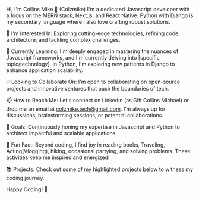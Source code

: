 Hi, I'm Collins Mike 👋 (Colzmike)
I'm a dedicated Javascript developer with a focus on the MERN stack, Next.js, and React Native. Python with Django is my secondary language where I also love crafting robust solutions.

👀 I'm Interested In:
Exploring cutting-edge technologies, refining code architecture, and tackling complex challenges.

🌱 Currently Learning:
I'm deeply engaged in mastering the nuances of Javascript frameworks, and I'm currently delving into [specific topic/technology]. In Python, I'm exploring new patterns in Django to enhance application scalability.

💡 Looking to Collaborate On:
I'm open to collaborating on open-source projects and innovative ventures that push the boundaries of tech.

📫 How to Reach Me:
Let's connect on LinkedIn (as Gift Collins Michael) or drop me an email at colzmike.tech@gmail.com. I'm always up for discussions, brainstorming sessions, or potential collaborations.

🔭 Goals:
Continuously honing my expertise in Javascript and Python to architect impactful and scalable applications.

🌟 Fun Fact:
Beyond coding, I find joy in reading books, Traveling, Acting(Vlogging), hiking, occasional partying, and solving problems. These activities keep me inspired and energized!

📚 Projects:
Check out some of my highlighted projects below to witness my coding journey.

Happy Coding! 🚀
